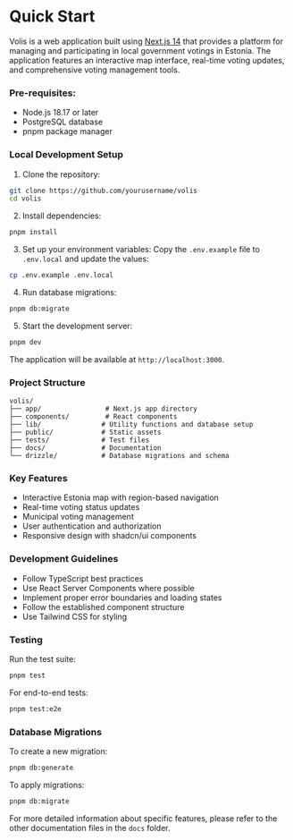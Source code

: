 # Quick Start

Volis is a web application built using [Next.js 14](https://nextjs.org) that provides a platform for managing and participating in local government votings in Estonia. The application features an interactive map interface, real-time voting updates, and comprehensive voting management tools.

### Pre-requisites:

- Node.js 18.17 or later
- PostgreSQL database
- pnpm package manager

### Local Development Setup

1. Clone the repository:
```bash
git clone https://github.com/yourusername/volis
cd volis
```

2. Install dependencies:
```bash
pnpm install
```

3. Set up your environment variables:
   Copy the `.env.example` file to `.env.local` and update the values:
```bash
cp .env.example .env.local
```

4. Run database migrations:
```bash
pnpm db:migrate
```

5. Start the development server:
```bash
pnpm dev
```

The application will be available at `http://localhost:3000`.

### Project Structure

```
volis/
├── app/                # Next.js app directory
├── components/         # React components
├── lib/               # Utility functions and database setup
├── public/            # Static assets
├── tests/             # Test files
├── docs/              # Documentation
└── drizzle/           # Database migrations and schema
```

### Key Features

- Interactive Estonia map with region-based navigation
- Real-time voting status updates
- Municipal voting management
- User authentication and authorization
- Responsive design with shadcn/ui components

### Development Guidelines

- Follow TypeScript best practices
- Use React Server Components where possible
- Implement proper error boundaries and loading states
- Follow the established component structure
- Use Tailwind CSS for styling

### Testing

Run the test suite:
```bash
pnpm test
```

For end-to-end tests:
```bash
pnpm test:e2e
```

### Database Migrations

To create a new migration:
```bash
pnpm db:generate
```

To apply migrations:
```bash
pnpm db:migrate
```

For more detailed information about specific features, please refer to the other documentation files in the `docs` folder.
